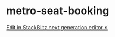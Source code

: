 # metro-seat-booking

[Edit in StackBlitz next generation editor ⚡️](https://stackblitz.com/~/github.com/Aakash-DD/metro-seat-booking)